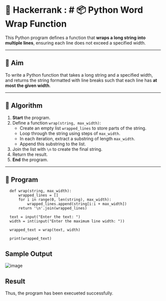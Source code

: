 # 🔄 Hackerrank : # 📦 Python Word Wrap Function

This Python program defines a function that **wraps a long string into multiple lines**, ensuring each line does not exceed a specified width.

---

## 🎯 Aim

To write a Python function that takes a long string and a specified width, and returns the string formatted with line breaks such that each line has **at most the given width**.

---

## 🧠 Algorithm

1. **Start** the program.
2. Define a function `wrap(string, max_width)`:
   - Create an empty list `wrapped_lines` to store parts of the string.
   - Loop through the string using steps of `max_width`.
   - In each iteration, extract a substring of length `max_width`.
   - Append this substring to the list.
3. Join the list with `\n` to create the final string.
4. Return the result.
5. **End** the program.

---


## 🧪 Program
      def wrap(string, max_width):
          wrapped_lines = []
          for i in range(0, len(string), max_width):
              wrapped_lines.append(string[i:i + max_width])
          return '\n'.join(wrapped_lines)
      
      text = input("Enter the text: ")
      width = int(input("Enter the maximum line width: "))
      
      wrapped_text = wrap(text, width)
      
      print(wrapped_text)


## Sample Output
![image](https://github.com/user-attachments/assets/d9603768-e272-40ed-aad5-61a1c9fd2cb6)


## Result
Thus, the program has been execueted successfully.

